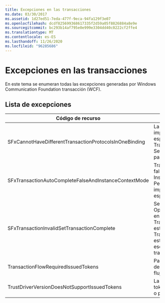 ```yaml
---
title: Excepciones en las transacciones
ms.date: 03/30/2017
ms.assetid: 1d27ed51-7eda-477f-9eca-94fa129f3e07
ms.openlocfilehash: dcdf825699368617335f2d59a05f8826884a8e9e
ms.sourcegitcommit: bc293b14af795e0e999e3304dd40c0222cf2ffe4
ms.translationtype: MT
ms.contentlocale: es-ES
ms.lasthandoff: 11/26/2020
ms.locfileid: "96285686"
---
```

# <a name="transaction-exceptions"></a>Excepciones en las transacciones

En este tema se enumeran todas las excepciones generadas por Windows Communication Foundation transacción (WCF).  
  
## <a name="exception-list"></a>Lista de excepciones  
  
|Código de recurso|Cadena de recurso|  
|-------------------|---------------------|  
|SFxCannotHaveDifferentTransactionProtocolsInOneBinding|La información de la directiva que se importa a partir de los metadatos especifica valores diferentes para TransactionProtocol entre las operaciones. Se admite solo un TransactionProtocol para cada punto de conexión.|  
|SFxTransactionAutoCompleteFalseAndInstanceContextMode|TransactionAutoComplete no puede ser falso a menos que el InstanceContextMode del servicio sea PerSession. Se encontró un error en la implementación del contrato y operación especificados.|  
|SFxTransactionInvalidSetTransactionComplete|Se puede llamar a OperationContext.SetTransactionComplete en una operación solo cuando TransactionAutoComplete está establecido como falso y TransactionScopeRequired está establecido como verdadero. Éste es un escenario no válido y se finalizó la transacción actual.|  
|TransactionFlowRequiredIssuedTokens|Para el flujo de una transacción, también deben admitirse los tokens emitidos del flujo.|  
|TrustDriverVersionDoesNotSupportIssuedTokens|La versión configurada de Trust no admite tokens emitidos. Utilice WSTrustFeb2005 o posterior.|
